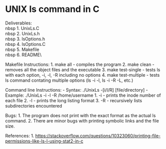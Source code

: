 # UNIX ls command in C

Deliverables:\
    nbsp 1. UnixLs.C\
    nbsp 2. UnixLs.h\
    nbsp 3. lsOptions.h\
    nbsp 4. lsOptions.C\
    nbsp 5. Makefile\
    nbsp 6. README\

Makefile Instructions:
    1. make all - compiles the program
    2. make clean - removes all the object files and the executable
    3. make test-single - tests ls with each option, -i, -l, -R including no options
    4. make test-multiple - tests ls command contating multiple options (ls -i -l, ls -i -R -L, etc.)

Command line Instructions:
    - Syntax: ./UnixLs -[i/l/R] [file/directory]
    - Example: ./UnixLs -i -l -R /home/username
    1. -i - prints the inode number of each file
    2. -l - prints the long listing format
    3. -R - recursively lists subdirectories encountered

Bugs:
    1. The program does not print with the exact format as the actual ls command.
    2. There are minor bugs with printing symbolic links and the file size.

References:
	1. https://stackoverflow.com/questions/10323060/printing-file-permissions-like-ls-l-using-stat2-in-c
